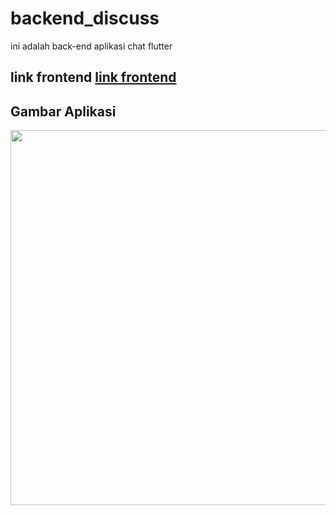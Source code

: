 # backend_discuss
ini adalah back-end aplikasi chat flutter

## link frontend <a href="https://github.com/ugunNet21/flutter_discus_ok"> link frontend </a>

## Gambar Aplikasi
<img src="https://user-images.githubusercontent.com/45864165/209435391-2dfd6521-b32e-4948-a630-dd1d1dc1b886.png" width="600px">

